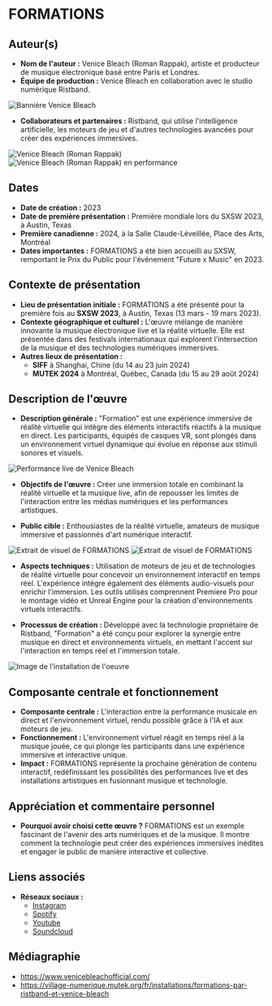 # FORMATIONS

## Auteur(s)

- **Nom de l'auteur :** Venice Bleach (Roman Rappak), artiste et producteur de musique électronique basé entre Paris et Londres.
- **Équipe de production :** Venice Bleach en collaboration avec le studio numérique Ristband.

![Bannière Venice Bleach](images/venice_bleach.jpg)

- **Collaborateurs et partenaires :** Ristband, qui utilise l'intelligence artificielle, les moteurs de jeu et d'autres technologies avancées pour créer des expériences immersives.

![Venice Bleach (Roman Rappak)](images/artiste_01.jpg)
![Venice Bleach (Roman Rappak) en performance](images/artiste_02.jpeg)

## Dates

- **Date de création :** 2023
- **Date de première présentation :** Première mondiale lors du SXSW 2023, à Austin, Texas
- **Première canadienne :** 2024, à la Salle Claude-Léveillée, Place des Arts, Montréal
- **Dates importantes :** FORMATIONS a été bien accueilli au SXSW, remportant le Prix du Public pour l'événement "Future x Music" en 2023.

## Contexte de présentation

- **Lieu de présentation initiale :** FORMATIONS a été présenté pour la première fois au **SXSW 2023**, à Austin, Texas (13 mars - 19 mars 2023).
- **Contexte géographique et culturel :** L'œuvre mélange de manière innovante la musique électronique live et la réalité virtuelle. Elle est présentée dans des festivals internationaux qui explorent l'intersection de la musique et des technologies numériques immersives.
- **Autres lieux de présentation :**
  - **SIFF** à Shanghai, Chine (du 14 au 23 juin 2024)
  - **MUTEK 2024** à Montréal, Québec, Canada (du 15 au 29 août 2024)

## Description de l'œuvre

- **Description générale :** "Formation" est une expérience immersive de réalité virtuelle qui intègre des éléments interactifs réactifs à la musique en direct. Les participants, équipés de casques VR, sont plongés dans un environnement virtuel dynamique qui évolue en réponse aux stimuli sonores et visuels.

![Performance live de Venice Bleach](images/performance_01.jpg)

- **Objectifs de l'œuvre :** Créer une immersion totale en combinant la réalité virtuelle et la musique live, afin de repousser les limites de l'interaction entre les médias numériques et les performances artistiques.

- **Public cible :** Enthousiastes de la réalité virtuelle, amateurs de musique immersive et passionnés d'art numérique interactif.

![Extrait de visuel de FORMATIONS](images/experience_01.jpg)
![Extrait de visuel de FORMATIONS](images/experience_02.jpg)

- **Aspects techniques :** Utilisation de moteurs de jeu et de technologies de réalité virtuelle pour concevoir un environnement interactif en temps réel. L'expérience intègre également des éléments audio-visuels pour enrichir l'immersion. Les outils utilisés comprennent Premiere Pro pour le montage vidéo et Unreal Engine pour la création d'environnements virtuels interactifs.

- **Processus de création :** Développé avec la technologie propriétaire de Ristband, "Formation" a été conçu pour explorer la synergie entre musique en direct et environnements virtuels, en mettant l'accent sur l'interaction en temps réel et l'immersion totale.

![Image de l'installation de l'oeuvre](images/installation_01.jpeg)

## Composante centrale et fonctionnement

- **Composante centrale :** L'interaction entre la performance musicale en direct et l'environnement virtuel, rendu possible grâce à l'IA et aux moteurs de jeu.
- **Fonctionnement :** L'environnement virtuel réagit en temps réel à la musique jouée, ce qui plonge les participants dans une expérience immersive et interactive unique.
- **Impact :** FORMATIONS représente la prochaine génération de contenu interactif, redéfinissant les possibilités des performances live et des installations artistiques en fusionnant musique et technologie.

## Appréciation et commentaire personnel

- **Pourquoi avoir choisi cette œuvre ?** FORMATIONS est un exemple fascinant de l'avenir des arts numériques et de la musique. Il montre comment la technologie peut créer des expériences immersives inédites et engager le public de manière interactive et collective.

## Liens associés

- **Réseaux sociaux :**
  - [Instagram](https://www.instagram.com/venicebleachofficial/)
  - [Spotify](https://open.spotify.com/artist/4H36C537J5QzqeFju01FjI)
  - [Youtube](https://www.youtube.com/channel/UCF9VISjY6RZ4FtXm491lp-Q)
  - [Soundcloud](https://soundcloud.com/venice-bleach-99346330)

## Médiagraphie

- https://www.venicebleachofficial.com/
- https://village-numerique.mutek.org/fr/installations/formations-par-ristband-et-venice-bleach
